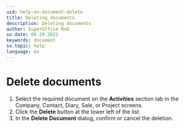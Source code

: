 ```yaml
---
uid: help-en-document-delete
title: Deleting documents
description: Deleting documents
author: SuperOffice RnD
so.date: 06.29.2022
keywords: document
so.topic: help
language: en
---
```


# Delete documents

1. Select the required document on the **Activities** section tab in the Company, Contact, Diary, Sale, or Project screens.
2. Click the **Delete** button at the lower left of the list.
3. In the **Delete Document** dialog, confirm or cancel the deletion.
